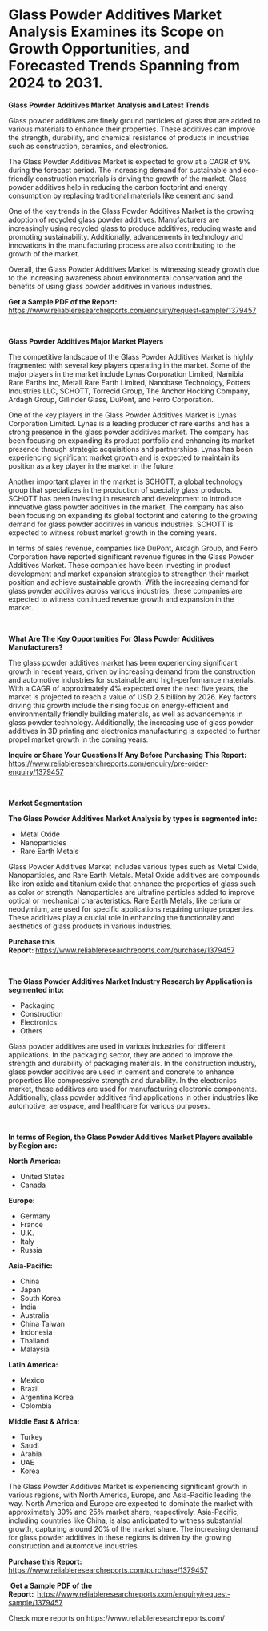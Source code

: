 <p><h1>Glass Powder Additives Market Analysis Examines its Scope on Growth Opportunities, and Forecasted Trends Spanning from 2024 to 2031.</h1></p><p><strong>Glass Powder Additives Market Analysis and Latest Trends</strong></p>
<p><p>Glass powder additives are finely ground particles of glass that are added to various materials to enhance their properties. These additives can improve the strength, durability, and chemical resistance of products in industries such as construction, ceramics, and electronics.</p><p>The Glass Powder Additives Market is expected to grow at a CAGR of 9% during the forecast period. The increasing demand for sustainable and eco-friendly construction materials is driving the growth of the market. Glass powder additives help in reducing the carbon footprint and energy consumption by replacing traditional materials like cement and sand.</p><p>One of the key trends in the Glass Powder Additives Market is the growing adoption of recycled glass powder additives. Manufacturers are increasingly using recycled glass to produce additives, reducing waste and promoting sustainability. Additionally, advancements in technology and innovations in the manufacturing process are also contributing to the growth of the market.</p><p>Overall, the Glass Powder Additives Market is witnessing steady growth due to the increasing awareness about environmental conservation and the benefits of using glass powder additives in various industries.</p></p>
<p><strong>Get a Sample PDF of the Report:&nbsp;</strong> <a href="https://www.reliableresearchreports.com/enquiry/request-sample/1379457">https://www.reliableresearchreports.com/enquiry/request-sample/1379457</a></p>
<p>&nbsp;</p>
<p><strong>Glass Powder Additives Major Market Players</strong></p>
<p><p>The competitive landscape of the Glass Powder Additives Market is highly fragmented with several key players operating in the market. Some of the major players in the market include Lynas Corporation Limited, Namibia Rare Earths Inc, Metall Rare Earth Limited, Nanobase Technology, Potters Industries LLC, SCHOTT, Torrecid Group, The Anchor Hocking Company, Ardagh Group, Gillinder Glass, DuPont, and Ferro Corporation.</p><p>One of the key players in the Glass Powder Additives Market is Lynas Corporation Limited. Lynas is a leading producer of rare earths and has a strong presence in the glass powder additives market. The company has been focusing on expanding its product portfolio and enhancing its market presence through strategic acquisitions and partnerships. Lynas has been experiencing significant market growth and is expected to maintain its position as a key player in the market in the future.</p><p>Another important player in the market is SCHOTT, a global technology group that specializes in the production of specialty glass products. SCHOTT has been investing in research and development to introduce innovative glass powder additives in the market. The company has also been focusing on expanding its global footprint and catering to the growing demand for glass powder additives in various industries. SCHOTT is expected to witness robust market growth in the coming years.</p><p>In terms of sales revenue, companies like DuPont, Ardagh Group, and Ferro Corporation have reported significant revenue figures in the Glass Powder Additives Market. These companies have been investing in product development and market expansion strategies to strengthen their market position and achieve sustainable growth. With the increasing demand for glass powder additives across various industries, these companies are expected to witness continued revenue growth and expansion in the market.</p></p>
<p>&nbsp;</p>
<p><strong>What Are The Key Opportunities For Glass Powder Additives Manufacturers?</strong></p>
<p><p>The glass powder additives market has been experiencing significant growth in recent years, driven by increasing demand from the construction and automotive industries for sustainable and high-performance materials. With a CAGR of approximately 4% expected over the next five years, the market is projected to reach a value of USD 2.5 billion by 2026. Key factors driving this growth include the rising focus on energy-efficient and environmentally friendly building materials, as well as advancements in glass powder technology. Additionally, the increasing use of glass powder additives in 3D printing and electronics manufacturing is expected to further propel market growth in the coming years.</p></p>
<p><strong>Inquire or Share Your Questions If Any Before Purchasing This Report:</strong> <a href="https://www.reliableresearchreports.com/enquiry/pre-order-enquiry/1379457">https://www.reliableresearchreports.com/enquiry/pre-order-enquiry/1379457</a></p>
<p>&nbsp;</p>
<p><strong>Market Segmentation</strong></p>
<p><strong>The Glass Powder Additives Market Analysis by types is segmented into:</strong></p>
<p><ul><li>Metal Oxide</li><li>Nanoparticles</li><li>Rare Earth Metals</li></ul></p>
<p><p>Glass Powder Additives Market includes various types such as Metal Oxide, Nanoparticles, and Rare Earth Metals. Metal Oxide additives are compounds like iron oxide and titanium oxide that enhance the properties of glass such as color or strength. Nanoparticles are ultrafine particles added to improve optical or mechanical characteristics. Rare Earth Metals, like cerium or neodymium, are used for specific applications requiring unique properties. These additives play a crucial role in enhancing the functionality and aesthetics of glass products in various industries.</p></p>
<p><strong>Purchase this Report:&nbsp;</strong><a href="https://www.reliableresearchreports.com/purchase/1379457">https://www.reliableresearchreports.com/purchase/1379457</a></p>
<p>&nbsp;</p>
<p><strong>The Glass Powder Additives Market Industry Research by Application is segmented into:</strong></p>
<p><ul><li>Packaging</li><li>Construction</li><li>Electronics</li><li>Others</li></ul></p>
<p><p>Glass powder additives are used in various industries for different applications. In the packaging sector, they are added to improve the strength and durability of packaging materials. In the construction industry, glass powder additives are used in cement and concrete to enhance properties like compressive strength and durability. In the electronics market, these additives are used for manufacturing electronic components. Additionally, glass powder additives find applications in other industries like automotive, aerospace, and healthcare for various purposes.</p></p>
<p>&nbsp;</p>
<p><strong>In terms of Region, the Glass Powder Additives Market Players available by Region are:</strong></p>
<p>
    <p> <strong> North America: </strong>
        <ul>
            <li>United States</li>
            <li>Canada</li>
        </ul>
        </p> 
    <p> <strong> Europe: </strong>
        <ul>
            <li>Germany</li>
            <li>France</li>
            <li>U.K.</li>
            <li>Italy</li>
            <li>Russia</li>
        </ul>
        </p> 
    <p> <strong> Asia-Pacific: </strong>
        <ul>
            <li>China</li>
            <li>Japan</li>
            <li>South Korea</li>
            <li>India</li>
            <li>Australia</li>
            <li>China Taiwan</li>
            <li>Indonesia</li>
            <li>Thailand</li>
            <li>Malaysia</li>
        </ul>
        </p> 
    <p> <strong> Latin America: </strong>
        <ul>
            <li>Mexico</li>
            <li>Brazil</li>
            <li>Argentina Korea</li>
            <li>Colombia</li>
        </ul>
        </p> 
    <p> <strong> Middle East & Africa: </strong>
        <ul>
            <li>Turkey</li>
            <li>Saudi</li>
            <li>Arabia</li>
            <li>UAE</li>
            <li>Korea</li>
        </ul>
    </p>
    </p>
<p><p>The Glass Powder Additives Market is experiencing significant growth in various regions, with North America, Europe, and Asia-Pacific leading the way. North America and Europe are expected to dominate the market with approximately 30% and 25% market share, respectively. Asia-Pacific, including countries like China, is also anticipated to witness substantial growth, capturing around 20% of the market share. The increasing demand for glass powder additives in these regions is driven by the growing construction and automotive industries.</p></p>
<p><strong>Purchase this Report: </strong><a href="https://www.reliableresearchreports.com/purchase/1379457">https://www.reliableresearchreports.com/purchase/1379457</a></p>
<p>&nbsp;<strong>Get a Sample PDF of the Report:&nbsp;&nbsp;</strong><a href="https://www.reliableresearchreports.com/enquiry/request-sample/1379457">https://www.reliableresearchreports.com/enquiry/request-sample/1379457</a></p>
<p><strong></strong></p>
<p>Check more reports on https://www.reliableresearchreports.com/</p>